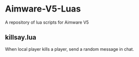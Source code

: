 # Aimware-V5-Luas
A repository of lua scripts for Aimware V5

## killsay.lua
When local player kills a player, send a random message in chat.